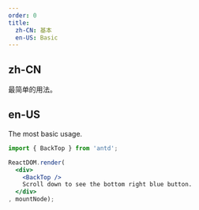 ```yaml
---
order: 0
title: 
  zh-CN: 基本
  en-US: Basic
---
```


## zh-CN

最简单的用法。

## en-US

The most basic usage.

````jsx
import { BackTop } from 'antd';

ReactDOM.render(
  <div>
    <BackTop />
    Scroll down to see the bottom right blue button.
  </div>
, mountNode);
````
